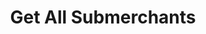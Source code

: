 ---
title: Get All Submerchants
api:
  file: swagger (2).json
  operationId: GetSubmerchants
hidden: false
---
